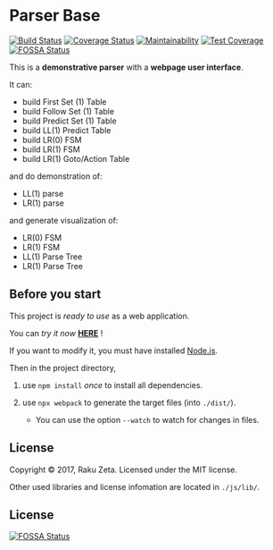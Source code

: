 Parser Base
===========
[![Build Status](https://travis-ci.org/zetaraku/ParserBase.svg?branch=master)](https://travis-ci.org/zetaraku/ParserBase)
[![Coverage Status](https://coveralls.io/repos/github/zetaraku/ParserBase/badge.svg?branch=master)](https://coveralls.io/github/zetaraku/ParserBase?branch=master)
[![Maintainability](https://api.codeclimate.com/v1/badges/2af5d485d54b7bbb3f76/maintainability)](https://codeclimate.com/github/zetaraku/ParserBase/maintainability)
[![Test Coverage](https://api.codeclimate.com/v1/badges/2af5d485d54b7bbb3f76/test_coverage)](https://codeclimate.com/github/zetaraku/ParserBase/test_coverage)
[![FOSSA Status](https://app.fossa.io/api/projects/git%2Bgithub.com%2Fzetaraku%2FParserBase.svg?type=shield)](https://app.fossa.io/projects/git%2Bgithub.com%2Fzetaraku%2FParserBase?ref=badge_shield)

This is a **demonstrative parser** with a **webpage user interface**.

It can:

* build First Set (1) Table
* build Follow Set (1) Table
* build Predict Set (1) Table
* build LL(1) Predict Table
* build LR(0) FSM
* build LR(1) FSM
* build LR(1) Goto/Action Table

and do demonstration of:

* LL(1) parse
* LR(1) parse

and generate visualization of:

* LR(0) FSM
* LR(1) FSM
* LL(1) Parse Tree
* LR(1) Parse Tree

Before you start
----------------

This project is *ready to use* as a web application.

You can *try it now* [**HERE**](https://zetaraku.github.io/ParserBase/) !

If you want to modify it, you must have installed [Node.js](https://nodejs.org/).

Then in the project directory,

1. use `npm install` *once* to install all dependencies.

2. use `npx webpack` to generate the target files (into `./dist/`).

	* You can use the option `--watch` to watch for changes in files.

License
-------

Copyright © 2017, Raku Zeta. Licensed under the MIT license.

Other used libraries and license infomation are located in `./js/lib/`.


## License
[![FOSSA Status](https://app.fossa.io/api/projects/git%2Bgithub.com%2Fzetaraku%2FParserBase.svg?type=large)](https://app.fossa.io/projects/git%2Bgithub.com%2Fzetaraku%2FParserBase?ref=badge_large)